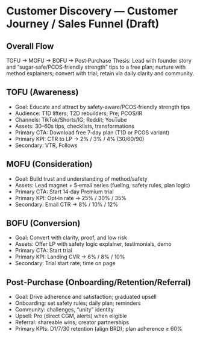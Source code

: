 # Customer Discovery — Customer Journey / Sales Funnel (Draft)

## Overall Flow
TOFU → MOFU → BOFU → Post‑Purchase
Thesis: Lead with founder story and “sugar‑safe/PCOS‑friendly strength” tips to a free plan; nurture with method explainers; convert with trial; retain via daily clarity and community.

## TOFU (Awareness)
- Goal: Educate and attract by safety‑aware/PCOS‑friendly strength tips
- Audience: T1D lifters; T2D rebuilders; Pre; PCOS/IR
- Channels: TikTok/Shorts/IG; Reddit; YouTube
- Assets: 30–60s tips, checklists, transformations
- Primary CTA: Download free 7‑day plan (T1D or PCOS variant)
- Primary KPI: CTR to LP → 2% / 3% / 4% (30/60/90)
- Secondary: VTR, Follows

## MOFU (Consideration)
- Goal: Build trust and understanding of method/safety
- Assets: Lead magnet + 5‑email series (fueling, safety rules, plan logic)
- Primary CTA: Start 14‑day Premium trial
- Primary KPI: Opt‑in rate → 25% / 30% / 35%
- Secondary: Email CTR → 8% / 10% / 12%

## BOFU (Conversion)
- Goal: Convert with clarity, proof, and low risk
- Assets: Offer LP with safety logic explainer, testimonials, demo
- Primary CTA: Start trial
- Primary KPI: Landing CVR → 6% / 8% / 10%
- Secondary: Trial start rate; time on page

## Post‑Purchase (Onboarding/Retention/Referral)
- Goal: Drive adherence and satisfaction; graduated upsell
- Onboarding: set safety rules; daily plan; reminders
- Community: challenges, “unity” identity
- Upsell: Pro (direct CGM, alerts) when eligible
- Referral: shareable wins; creator partnerships
- Primary KPIs: D1/7/30 retention (align BRD); plan adherence ≥ 60%

